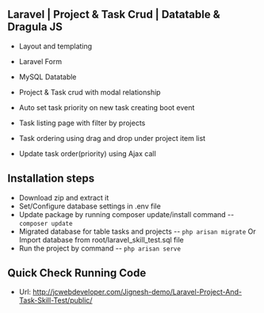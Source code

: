 ## Laravel | Project & Task Crud | Datatable & Dragula JS

 - Layout and templating
 - Laravel Form
 - MySQL Datatable
 - Project & Task crud with modal relationship
 - Auto set task priority on new task creating boot event
 
 - Task listing page with filter by projects 
 - Task ordering using drag and drop under project item list 
 - Update task order(priority) using Ajax call 

## Installation steps

 - Download zip and extract it
 - Set/Configure database settings in .env file
 - Update package by running composer update/install command -- `composer update`
 - Migrated database for table tasks and projects -- `php arisan migrate` Or Import database from root/laravel_skill_test.sql file
 - Run the project by command -- `php arisan serve`

## Quick Check Running Code 

 - Url: http://jcwebdeveloper.com/Jignesh-demo/Laravel-Project-And-Task-Skill-Test/public/

















